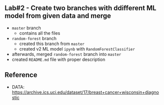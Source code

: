 ## Lab#2 - Create two branches with ddifferent ML model from given data and merge

- `master` branch
  - contains all the files
- `random-forest` branch
  - created this branch from `master`
  - created v2 ML model `ipynb` with `RandomForestClassifier`
- afterwards, merged `random-forest` branch into `master`
- created `README.md` file with proper description

## Reference
- DATA: https://archive.ics.uci.edu/dataset/17/breast+cancer+wisconsin+diagnostic